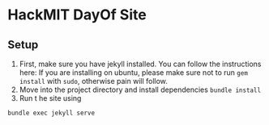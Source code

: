 # HackMIT DayOf Site

## Setup
1. First, make sure you have jekyll installed. You can follow the instructions here: 
If you are installing on ubuntu, please make sure not to run `gem install` with `sudo`, otherwise pain will follow.
2. Move into the project directory and install dependencies
`bundle install`
3. Run t he site using
```
bundle exec jekyll serve
```

